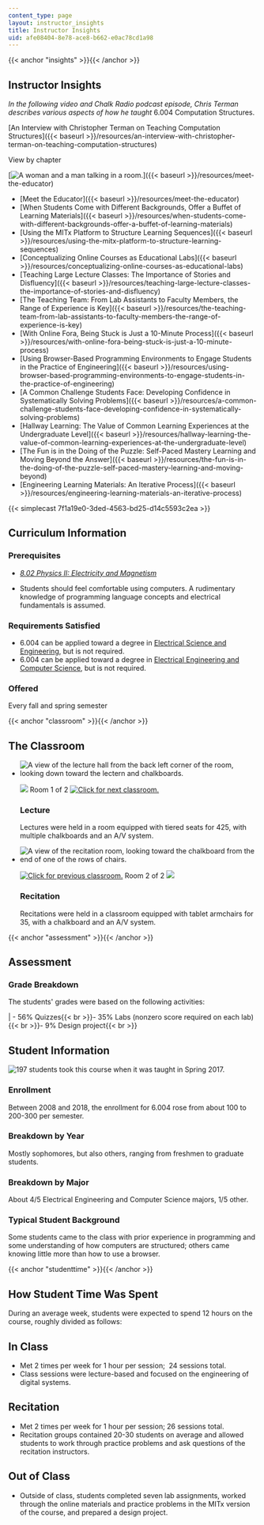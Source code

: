 ```yaml
---
content_type: page
layout: instructor_insights
title: Instructor Insights
uid: afe08404-8e78-ace8-b662-e0ac78cd1a98
---
```


{{< anchor "insights" >}}{{< /anchor >}}

Instructor Insights
-------------------

_In the following video and Chalk Radio podcast episode, Chris Terman describes various aspects of how he taught_ 6.004 Computation Structures.

[An Interview with Christopher Terman on Teaching Computation Structures]({{< baseurl >}}/resources/an-interview-with-christopher-terman-on-teaching-computation-structures)

View by chapter

[![A woman and a man talking in a room.](BASEURL_PLACEHOLDER/resources/6-004_ii)]({{< baseurl >}}/resources/meet-the-educator)

*   [Meet the Educator]({{< baseurl >}}/resources/meet-the-educator)
*   [When Students Come with Different Backgrounds, Offer a Buffet of Learning Materials]({{< baseurl >}}/resources/when-students-come-with-different-backgrounds-offer-a-buffet-of-learning-materials)
*   [Using the MITx Platform to Structure Learning Sequences]({{< baseurl >}}/resources/using-the-mitx-platform-to-structure-learning-sequences)
*   [Conceptualizing Online Courses as Educational Labs]({{< baseurl >}}/resources/conceptualizing-online-courses-as-educational-labs)
*   [Teaching Large Lecture Classes: The Importance of Stories and Disfluency]({{< baseurl >}}/resources/teaching-large-lecture-classes-the-importance-of-stories-and-disfluency)
*   [The Teaching Team: From Lab Assistants to Faculty Members, the Range of Experience is Key]({{< baseurl >}}/resources/the-teaching-team-from-lab-assistants-to-faculty-members-the-range-of-experience-is-key)
*   [With Online Fora, Being Stuck is Just a 10-Minute Process]({{< baseurl >}}/resources/with-online-fora-being-stuck-is-just-a-10-minute-process)
*   [Using Browser-Based Programming Environments to Engage Students in the Practice of Engineering]({{< baseurl >}}/resources/using-browser-based-programming-environments-to-engage-students-in-the-practice-of-engineering)
*   [A Common Challenge Students Face: Developing Confidence in Systematically Solving Problems]({{< baseurl >}}/resources/a-common-challenge-students-face-developing-confidence-in-systematically-solving-problems)
*   [Hallway Learning: The Value of Common Learning Experiences at the Undergraduate Level]({{< baseurl >}}/resources/hallway-learning-the-value-of-common-learning-experiences-at-the-undergraduate-level)
*   [The Fun is in the Doing of the Puzzle: Self-Paced Mastery Learning and Moving Beyond the Answer]({{< baseurl >}}/resources/the-fun-is-in-the-doing-of-the-puzzle-self-paced-mastery-learning-and-moving-beyond)
*   [Engineering Learning Materials: An Iterative Process]({{< baseurl >}}/resources/engineering-learning-materials-an-iterative-process)

{{< simplecast 7f1a19e0-3ded-4563-bd25-d14c5593c2ea >}}

Curriculum Information
----------------------

### Prerequisites

*   _[8.02 Physics II: Electricity and Magnetism](/courses/8-02-physics-ii-electricity-and-magnetism-spring-2007/)_

*   Students should feel comfortable using computers. A rudimentary knowledge of programming language concepts and electrical fundamentals is assumed.

### Requirements Satisfied

*   6.004 can be applied toward a degree in [Electrical Science and Engineering](https://www.eecs.mit.edu/academics-admissions/undergraduate-programs/course-6-1-electrical-science-and-engineering), but is not required.
*   6.004 can be applied toward a degree in [Electrical Engineering and Computer Science](https://www.eecs.mit.edu/academics-admissions/undergraduate-programs/course-6-2-electrical-eng-computer-science), but is not required.

### Offered

Every fall and spring semester

{{< anchor "classroom" >}}{{< /anchor >}}

The Classroom
-------------

*   ![A view of the lecture hall from the back left corner of the room, looking down toward the lectern and chalkboards.](BASEURL_PLACEHOLDER/resources/room1-comp)
    
    ![](/images/educator/classroom_prev.png) Room 1 of 2 [![Click for next classroom.](/images/educator/classroom_next.png)](#)
    
    ### Lecture
    
    Lectures were held in a room equipped with tiered seats for 425, with multiple chalkboards and an A/V system.
    
*   ![A view of the recitation room, looking toward the chalkboard from the end of one of the rows of chairs.](BASEURL_PLACEHOLDER/resources/room2-comp)
    
    [![Click for previous classroom.](/images/educator/classroom_prev.png)](#) Room 2 of 2 ![](/images/educator/classroom_next.png)
    
    ### Recitation
    
    Recitations were held in a classroom equipped with tablet armchairs for 35, with a chalkboard and an A/V system.
    

{{< anchor "assessment" >}}{{< /anchor >}}

Assessment
----------

### Grade Breakdown

The students' grades were based on the following activities:

| - 56% Quizzes{{< br >}}- 35% Labs (nonzero score required on each lab){{< br >}}- 9% Design project{{< br >}} 

Student Information
-------------------

![197 students took this course when it was taught in Spring 2017.](BASEURL_PLACEHOLDER/resources/197)

### Enrollment

Between 2008 and 2018, the enrollment for 6.004 rose from about 100 to 200-300 per semester.

### Breakdown by Year

Mostly sophomores, but also others, ranging from freshmen to graduate students.

### Breakdown by Major

About 4/5 Electrical Engineering and Computer Science majors, 1/5 other.

### Typical Student Background

Some students came to the class with prior experience in programming and some understanding of how computers are structured; others came knowing little more than how to use a browser.

{{< anchor "studenttime" >}}{{< /anchor >}}

How Student Time Was Spent
--------------------------

During an average week, students were expected to spend 12 hours on the course, roughly divided as follows:

In Class
--------

*   Met 2 times per week for 1 hour per session;  24 sessions total.
*   Class sessions were lecture-based and focused on the engineering of digital systems.

Recitation
----------

*   Met 2 times per week for 1 hour per session; 26 sessions total.
*   Recitation groups contained 20-30 students on average and allowed students to work through practice problems and ask questions of the recitation instructors.

Out of Class
------------

*   Outside of class, students completed seven lab assignments, worked through the online materials and practice problems in the MITx version of the course, and prepared a design project.